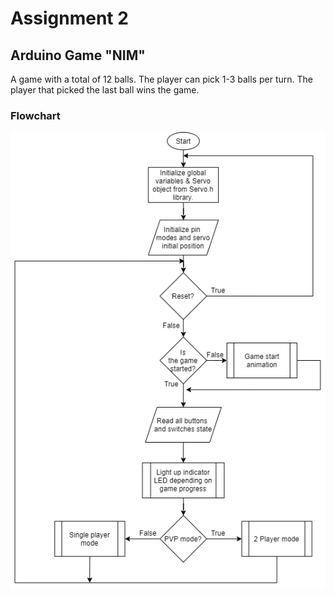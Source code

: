 # Assignment 2
## Arduino Game "NIM"

A game with a total of 12 balls. The player can pick 1-3 balls per turn. The player that picked the last ball wins the game.

### Flowchart

![Alt text](https://github.com/mlhakimz/EmbeddedSystemDesign/blob/main/Assignments/Assignment%202/Arduino%20NIM%20Game%20Flowchart.png)
